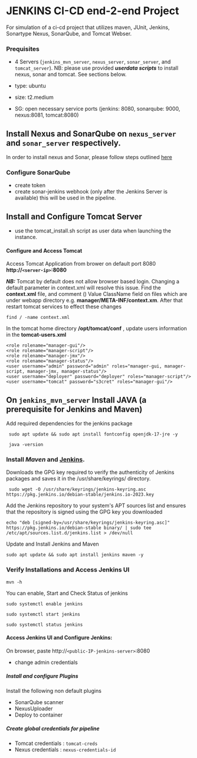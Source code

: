 # JENKINS CI-CD end-2-end Project
For simulation of a ci-cd project that utilizes maven, JUnit, Jenkins, Sonartype Nexus, SonarQube, and Tomcat Webser. 



### Prequisites 
- 4 Servers (`jenkins_mvn_server`, `nexus_server`, `sonar_server`, and `tomcat_server`). 
NB: please use provided ***userdata scripts*** to install nexus, sonar and tomcat. See sections below. 

- type: ubuntu 
- size: t2.medium 
- SG: open necessary service ports (jenkins: 8080, sonarqube: 9000, nexus:8081, tomcat:8080)



## Install Nexus and SonarQube on `nexus_server` and `sonar_server` respectively. 
In order to install nexus and Sonar, please follow steps outlined [here](https://github.com/mecbob/maven-nexus-sonarQube-demo)
    

### Configure SonarQube

- create token
- create sonar-jenkins webhook (only after the Jenkins Server is available) this will be used in the pipeline. 


## Install and Configure Tomcat Server 

- use the tomcat_install.sh script as user data when launching the instance. 

#### Configure and Access Tomcat 

Access Tomcat Application from brower on default port 8080  **http://`<server-ip>`:8080**

***NB:*** 
Tomcat by default does not allow browser based login. Changing a default parameter in context.xml will resolve this issue. 
Find the **context.xml** file, and comment () Value ClassName field on files which are under webapp directory e.g. **manager/META-INF/context.xm**. 
After that restart tomcat services to effect these changes

    find / -name context.xml



In the tomcat home directory **/opt/tomcat/conf** , update users information in the **tomcat-users.xml**

    <role rolename="manager-gui"/>
	<role rolename="manager-script"/>
	<role rolename="manager-jmx"/>
	<role rolename="manager-status"/>
	<user username="admin" password="admin" roles="manager-gui, manager-script, manager-jmx, manager-status"/>
	<user username="deployer" password="deployer" roles="manager-script"/>
	<user username="tomcat" password="s3cret" roles="manager-gui"/>



## On `jenkins_mvn_server` Install JAVA (a prerequisite for Jenkins and Maven)
Add required dependencies for the jenkins package

     sudo apt update && sudo apt install fontconfig openjdk-17-jre -y

     java -version 

### Install ***Maven*** and  [Jenkins](https://www.jenkins.io/doc/book/installing/linux/#debianubuntu). 

Downloads the GPG key required to verify the authenticity of Jenkins packages and saves it in the /usr/share/keyrings/ directory.

     sudo wget -O /usr/share/keyrings/jenkins-keyring.asc https://pkg.jenkins.io/debian-stable/jenkins.io-2023.key

Add the Jenkins repository to your system's APT sources list and ensures that the repository is signed using the GPG key you downloaded

    echo "deb [signed-by=/usr/share/keyrings/jenkins-keyring.asc]"  https://pkg.jenkins.io/debian-stable binary/ | sudo tee /etc/apt/sources.list.d/jenkins.list > /dev/null


Update and Install Jenkins and Maven

    sudo apt update && sudo apt install jenkins maven -y


### Verify Installations and  Access Jenkins UI

    mvn -h 

You can enable, Start and Check Status of jenkins 

    sudo systemctl enable jenkins

    sudo systemctl start jenkins

    sudo systemctl status jenkins

#### Access Jenkins UI and Configure Jenkins:
On browser, paste http://`<public-IP-jenkins-server>`:8080

- change admin credentials

##### Install and configure Plugins
Install the following  non default plugins
- SonarQube scanner
- NexusUploader
- Deploy to container

##### Create global credentials for pipeline
- Tomcat credentials : `tomcat-creds`
- Nexus credentials  : `nexus-credentials-id`



